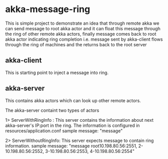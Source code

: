 akka-message-ring
=================
This is simple project to demonstrate an idea that through remote akka we can send message to root akka actor and it can 
float this message through the ring of other remote akka actors, finally message comes back to root akka actor indicating
ring completion i.e. message sent by akka-client flows through the ring of machines and the returns back to the root server


akka-client
-----------
This is starting point to inject a message into ring.


akka-server
-----------
This contains akka actors which can look up other remote actors.

The akka-server containt two types of actors

1> ServerWithRingInfo : This server contains the information about next akka-server's IP:port  in the ring. The information
is configured in resources/application.conf
sample message: "message"

2> ServerWithoutRingInfo: This server expects message to contain ring information.
sample message: "message root10.198.80.56:2551, 2-10.198.80.56:2552, 3-10.198.80.56:2553, 4-10.198.80.56:2554"
